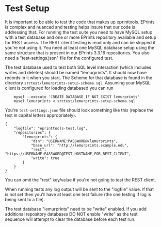 Test Setup
==========

It is important to be able to test the code that makes up eprinttools. EPrints is complex and nuanced and testing helps insure that our code is addressing that. For running the test suite you need to have MySQL setup with a test database and one or more EPrints repository available and setup for REST access. The REST client testing is read only and can be skipped if you're not using it. You need at least one MySQL database setup using the same structure that is present in our EPrints 3.3.16 repositories. You also need a "test-settings.json" file for the configured test.

The test database used to test both SQL level interaction (which includes writes and deletes) should be named "lemurprints". It should now have records in it when you start. The Scheme for that database is found in the directory `srctest/lemurprints-setup-schema.sql`. Assuming your MySQL client is configured for loading databased you can run

~~~{.bash}
    mysql --execute 'CREATE DATABASE IF NOT EXIST lemurprints'
    mysql lemurprints < srctest/lemurprints-setup-schema.sql
~~~

You're `test-settings.json` file should look something like this (replace the text in capital letters appropriately).

~~~{.json}
{
    "logfile": "eprinttools-test.log",
    "repositories": {
        "lemurprints": {
            "dsn": "USERNAME:PASSWORD@/lemurprints",
            "base_url": "http://lemurprints.example.edu",
            "rest": "https://USERNAME:PASSWORD@TEST_HOSTNAME_FOR_REST_CLIENT",
            "write": true
        }
    }
}
~~~

You can omit the "rest" key/value if you're not going to test the REST client.

When running tests any log output will be sent to the "logfile" value.  If that is not set then you'll have at least one test failure (the one testing if log is being sent to a file).

The test database "lemurprints" need to be "write" enabled. If you add additional repository databases DO NOT enable "write" as the test sequence will attempt to clear the database before each test run.



